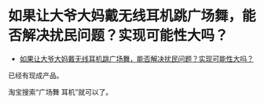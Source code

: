 # 如果让大爷大妈戴无线耳机跳广场舞，能否解决扰民问题？实现可能性大吗？

- [如果让大爷大妈戴无线耳机跳广场舞，能否解决扰民问题？实现可能性大吗？](https://www.zhihu.com/question/420779543/answer/1468872675)


已经有现成产品。

淘宝搜索“广场舞 耳机”就可以了。